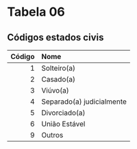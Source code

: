 # Tabela 06
## Códigos estados civis

 | Código | Nome                      |
 | -----: | :------------------------ |
 | 1      | Solteiro(a)               |
 | 2      | Casado(a)                 |
 | 3      | Viúvo(a)                  |
 | 4      | Separado(a) judicialmente |
 | 5      | Divorciado(a)             |
 | 6      | União Estável             |
 | 9      | Outros                    |
